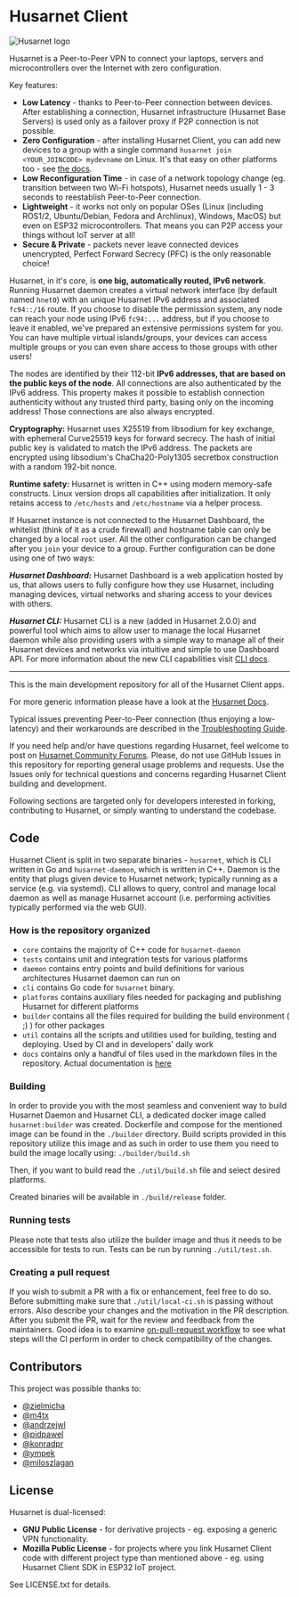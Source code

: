 # Husarnet Client

![Husarnet logo](docs/logo.svg)

Husarnet is a Peer-to-Peer VPN to connect your laptops, servers and microcontrollers over the Internet with zero configuration.

Key features:

- **Low Latency** - thanks to Peer-to-Peer connection between devices. After establishing a connection, Husarnet infrastructure (Husarnet Base Servers) is used only as a failover proxy if P2P connection is not possible.
- **Zero Configuration** - after installing Husarnet Client, you can add new devices to a group with a single command `husarnet join <YOUR_JOINCODE> mydevname` on Linux. It's that easy on other platforms too - see [the docs](https://husarnet.com/docs).
- **Low Reconfiguration Time** - in case of a network topology change (eg. transition between two Wi-Fi hotspots), Husarnet needs usually 1 - 3 seconds to reestablish Peer-to-Peer connection.
- **Lightweight** - it works not only on popular OSes (Linux (including ROS1/2, Ubuntu/Debian, Fedora and Archlinux), Windows, MacOS) but even on ESP32 microcontrollers. That means you can P2P access your things without IoT server at all!
- **Secure & Private** - packets never leave connected devices unencrypted, Perfect Forward Secrecy (PFC) is the only reasonable choice!

Husarnet, in it's core, is **one big, automatically routed, IPv6 network**. Running Husarnet daemon creates a virtual network interface (by default named `hnet0`) with an unique Husarnet IPv6 address and associated `fc94::/16` route. If you choose to disable the permission system, any node can reach your node using IPv6 `fc94:...` address, but if you choose to leave it enabled, we've prepared an extensive permissions system for you. You can have multiple virtual islands/groups, your devices can access multiple groups or you can even share access to those groups with other users!

The nodes are identified by their 112-bit **IPv6 addresses, that are based on the public keys of the node**. All connections are also authenticated by the IPv6 address. This property makes it possible to establish connection authenticity without any trusted third party, basing only on the incoming address! Those connections are also always encrypted.

**Cryptography:** Husarnet uses X25519 from libsodium for key exchange, with ephemeral Curve25519 keys for forward secrecy. The hash of initial public key is validated to match the IPv6 address. The packets are encrypted using libsodium's ChaCha20-Poly1305 secretbox construction with a random 192-bit nonce.

**Runtime safety:** Husarnet is written in C++ using modern memory-safe constructs. Linux version drops all capabilities after initialization. It only retains access to `/etc/hosts` and `/etc/hostname` via a helper process.

If Husarnet instance is not connected to the Husarnet Dashboard, the whitelist (think of it as a crude firewall) and hostname table can only be changed by a local `root` user. All the other configuration can be changed after you `join` your device to a group. Further configuration can be done using one of two ways:

***Husarnet Dashboard:*** Husarnet Dashboard is a web application hosted by us, that allows users to fully configure how they use Husarnet, including managing devices, virtual networks and sharing access to your devices with others.

***Husarnet CLI:*** Husarnet CLI is a new (added in Husarnet 2.0.0) and powerful tool which aims to allow user to manage the local Husarnet daemon while also providing users with a simple way to manage all of their Husarnet devices and networks via intuitive and simple to use Dashboard API. For more information about the new CLI capabilities visit [CLI docs](https://husarnet.com/docs/cli-guide/).

-------------

This is the main development repository for all of the Husarnet Client apps.

For more generic information please have a look at the [Husarnet Docs](https://husarnet.com/docs/).

Typical issues preventing Peer-to-Peer connection (thus enjoying a low-latency) and their workarounds are described in the [Troubleshooting Guide](https://husarnet.com/docs/troubleshooting-guide/).

If you need help and/or have questions regarding Husarnet, feel welcome to post on [Husarnet Community Forums](https://community.husarnet.com). Please, do not use GitHub Issues in this repository for reporting general usage problems and requests. Use the Issues only for technical questions and concerns regarding Husarnet Client building and development.

Following sections are targeted only for developers interested in forking, contributing to Husarnet, or simply wanting to understand the codebase.

## Code

Husarnet Client is split in two separate binaries - `husarnet`, which is CLI written in Go and `husarnet-daemon`, which is written in C++. Daemon is the entity that plugs given device to Husarnet network; typically running as a service (e.g. via systemd). CLI allows to query, control and manage local daemon as well as manage Husarnet account (i.e. performing activities typically performed via the web GUI).

### How is the repository organized

- `core` contains the majority of C++ code for `husarnet-daemon`
- `tests` contains unit and integration tests for various platforms
- `daemon` contains entry points and build definitions for various architectures Husarnet daemon can run on
- `cli` contains Go code for `husarnet` binary.
- `platforms` contains auxiliary files needed for packaging and publishing Husarnet for different platforms
- `builder` contains all the files required for building the build environment ( ;) ) for other packages
- `util` contains all the scripts and utilities used for building, testing and deploying. Used by CI and in developers' daily work
- `docs` contains only a handful of files used in the markdown files in the repository. Actual documentation is [here](https://husarnet.com/docs)

### Building

In order to provide you with the most seamless and convenient way to build Husarnet Daemon and Husarnet CLI, a dedicated docker image
called `husarnet:builder` was created. Dockerfile and compose for the mentioned image can be found in the `./builder` directory. Build scripts provided in this repository utilize this image and as such in order to use them you need to build the image locally using: `./builder/build.sh`

Then, if you want to build read the `./util/build.sh` file and select desired platforms.

Created binaries will be available in `./build/release` folder.

### Running tests

Please note that tests also utilize the builder image and thus it needs to be accessible for tests to run.
Tests can be run by running `./util/test.sh`.

### Creating a pull request

If you wish to submit a PR with a fix or enhancement, feel free to do so. Before submitting make sure that `./util/local-ci.sh` is passing without errors. Also describe your changes and the motivation in the PR description. After you submit the PR, wait for the review and feedback from the maintainers. Good idea is to examine [on-pull-request workflow](https://github.com/husarnet/husarnet/blob/master/.github/workflows/on-pull-request.yml) to see what steps will the CI perform in order to check compatibility of the changes.

## Contributors

This project was possible thanks to:

- [@zielmicha](https://github.com/zielmicha)
- [@m4tx](https://github.com/m4tx)
- [@andrzejwl](https://github.com/andrzejwl)
- [@pidpawel](https://github.com/pidpawel)
- [@konradpr](https://github.com/konradpr)
- [@ympek](https://github.com/ympek)
- [@miloszlagan](https://github.com/miloszlagan)

## License

Husarnet is dual-licensed:

- **GNU Public License** - for derivative projects - eg. exposing a generic VPN functionality.
- **Mozilla Public License** - for projects where you link Husarnet Client code with different project type than mentioned above - eg. using Husarnet Client SDK in ESP32 IoT project.

See LICENSE.txt for details.
